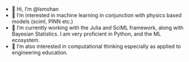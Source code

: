 - 👋 Hi, I’m @lsmohan
- 👀 I’m interested in machine learning in conjunction with physics based models (sciml, PINN etc.)
- 🌱 I’m currently working with the Julia and SciML framework, along with Bayesian Statistics. I am very proficient in Python, and the ML ecosystem.
- 💞️ I’m also interested in computational thinking especially as applied to engineering education.

<!---
lsmohan/lsmohan is a ✨ special ✨ repository because its `README.md` (this file) appears on your GitHub profile.
You can click the Preview link to take a look at your changes.
--->
